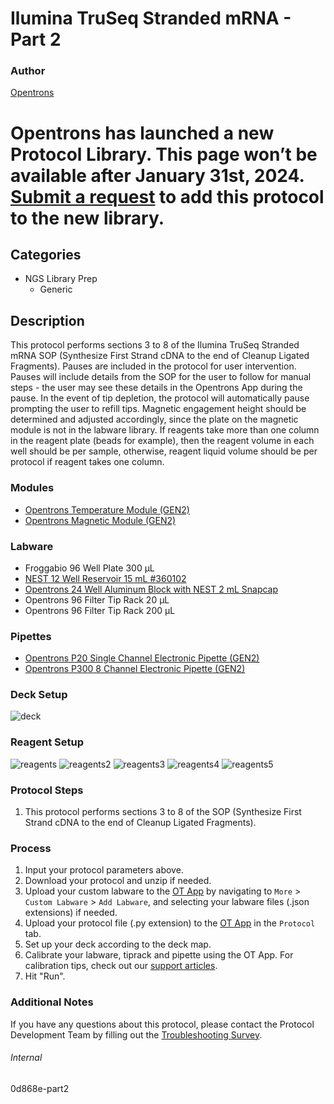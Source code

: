 # Ilumina TruSeq Stranded mRNA - Part 2

### Author
[Opentrons](https://opentrons.com/)



# Opentrons has launched a new Protocol Library. This page won’t be available after January 31st, 2024. [Submit a request](https://docs.google.com/forms/d/e/1FAIpQLSdYYp9QCKow4nn0KlCVsMS3HX0eJ0N9O7-erajKvcpT0lWbSg/viewform) to add this protocol to the new library.

## Categories
* NGS Library Prep
	* Generic


## Description
This protocol performs sections 3 to 8 of the Ilumina TruSeq Stranded mRNA SOP (Synthesize First Strand cDNA to the end of Cleanup Ligated Fragments). Pauses are included in the protocol for user intervention. Pauses will include details from the SOP for the user to follow for manual steps - the user may see these details in the Opentrons App during the pause. In the event of tip depletion, the protocol will automatically pause prompting the user to refill tips. Magnetic engagement height should be determined and adjusted accordingly, since the plate on the magnetic module is not in the labware library. If reagents take more than one column in the reagent plate (beads for example), then the reagent volume in each well should be per sample, otherwise, reagent liquid volume should be per protocol if reagent takes one column.


### Modules
* [Opentrons Temperature Module (GEN2)](https://shop.opentrons.com/temperature-module-gen2/)
* [Opentrons Magnetic Module (GEN2)](https://shop.opentrons.com/magnetic-module-gen2/)


### Labware
* Froggabio 96 Well Plate 300 µL
* [NEST 12 Well Reservoir 15 mL #360102](http://www.cell-nest.com/page94?_l=en&product_id=102)
* [Opentrons 24 Well Aluminum Block with NEST 2 mL Snapcap](https://shop.opentrons.com/collections/opentrons-tips/products/tube-rack-set-1)
* Opentrons 96 Filter Tip Rack 20 µL
* Opentrons 96 Filter Tip Rack 200 µL


### Pipettes
* [Opentrons P20 Single Channel Electronic Pipette (GEN2)](https://shop.opentrons.com/single-channel-electronic-pipette-p20/)
* [Opentrons P300 8 Channel Electronic Pipette (GEN2)](https://shop.opentrons.com/8-channel-electronic-pipette/)


### Deck Setup
![deck](https://opentrons-protocol-library-website.s3.amazonaws.com/custom-README-images/0d868e/pt2/Screen+Shot+2022-12-12+at+5.45.31+PM.png)


### Reagent Setup
![reagents](https://opentrons-protocol-library-website.s3.amazonaws.com/custom-README-images/0d868e/pt2/Screen+Shot+2022-12-12+at+5.45.31+PM.png)
![reagents2](https://opentrons-protocol-library-website.s3.amazonaws.com/custom-README-images/0d868e/pt2/Screen+Shot+2022-12-12+at+5.46.17+PM.png)
![reagents3](https://opentrons-protocol-library-website.s3.amazonaws.com/custom-README-images/0d868e/pt2/Screen+Shot+2022-12-12+at+5.46.30+PM.png)
![reagents4](https://opentrons-protocol-library-website.s3.amazonaws.com/custom-README-images/0d868e/pt2/Screen+Shot+2022-12-12+at+5.46.42+PM.png)
![reagents5](https://opentrons-protocol-library-website.s3.amazonaws.com/custom-README-images/0d868e/pt2/Screen+Shot+2022-12-12+at+5.46.55+PM.png)


### Protocol Steps
1. This protocol performs sections 3 to 8 of the SOP (Synthesize First Strand cDNA to the end of Cleanup Ligated Fragments).


### Process
1. Input your protocol parameters above.
2. Download your protocol and unzip if needed.
3. Upload your custom labware to the [OT App](https://opentrons.com/ot-app) by navigating to `More` > `Custom Labware` > `Add Labware`, and selecting your labware files (.json extensions) if needed.
4. Upload your protocol file (.py extension) to the [OT App](https://opentrons.com/ot-app) in the `Protocol` tab.
5. Set up your deck according to the deck map.
6. Calibrate your labware, tiprack and pipette using the OT App. For calibration tips, check out our [support articles](https://support.opentrons.com/en/collections/1559720-guide-for-getting-started-with-the-ot-2).
7. Hit "Run".


### Additional Notes
If you have any questions about this protocol, please contact the Protocol Development Team by filling out the [Troubleshooting Survey](https://protocol-troubleshooting.paperform.co/).


###### Internal
0d868e-part2
